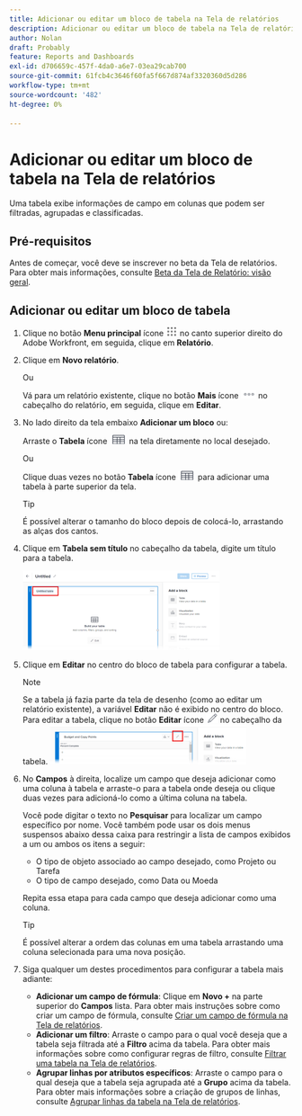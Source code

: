```yaml
---
title: Adicionar ou editar um bloco de tabela na Tela de relatórios
description: Adicionar ou editar um bloco de tabela na Tela de relatórios
author: Nolan
draft: Probably
feature: Reports and Dashboards
exl-id: d706659c-457f-4da0-a6e7-03ea29cab700
source-git-commit: 61fcb4c3646f60fa5f667d874af3320360d5d286
workflow-type: tm+mt
source-wordcount: '482'
ht-degree: 0%

---
```



# Adicionar ou editar um bloco de tabela na Tela de relatórios

Uma tabela exibe informações de campo em colunas que podem ser filtradas, agrupadas e classificadas.

## Pré-requisitos

Antes de começar, você deve se inscrever no beta da Tela de relatórios. Para obter mais informações, consulte [Beta da Tela de Relatório: visão geral](/help/quicksilver/product-announcements/betas/reporting-canvas-beta/reporting-canvas-beta-overview.md).

## Adicionar ou editar um bloco de tabela

1. Clique no botão **Menu principal** ícone ![](assets/main-menu-icon.png) no canto superior direito do Adobe Workfront, em seguida, clique em **Relatório**.
1. Clique em **Novo relatório**.

   Ou

   Vá para um relatório existente, clique no botão **Mais** ícone ![](assets/more-icon-27x15.png) no cabeçalho do relatório, em seguida, clique em **Editar**.

1. No lado direito da tela embaixo **Adicionar um bloco** ou:

   Arraste o **Tabela** ícone ![](assets/table-icon.png) na tela diretamente no local desejado.

   Ou

   Clique duas vezes no botão **Tabela** ícone ![](assets/table-icon.png) para adicionar uma tabela à parte superior da tela.

   >[!TIP]
   >
   >É possível alterar o tamanho do bloco depois de colocá-lo, arrastando as alças dos cantos.

1. Clique em **Tabela sem título** no cabeçalho da tabela, digite um título para a tabela.

   ![](assets/table-name-350x142.png)

1. Clique em **Editar** no centro do bloco de tabela para configurar a tabela.

   >[!NOTE]
   >
   >Se a tabela já fazia parte da tela de desenho (como ao editar um relatório existente), a variável **Editar** não é exibido no centro do bloco. Para editar a tabela, clique no botão **Editar** ícone ![](assets/edit-icon.png) no cabeçalho da tabela.
   >![](assets/edit-icon-table-header-350x71.png)

1. No **Campos** à direita, localize um campo que deseja adicionar como uma coluna à tabela e arraste-o para a tabela onde deseja ou clique duas vezes para adicioná-lo como a última coluna na tabela.

   Você pode digitar o texto no **Pesquisar** para localizar um campo específico por nome. Você também pode usar os dois menus suspensos abaixo dessa caixa para restringir a lista de campos exibidos a um ou ambos os itens a seguir:

   * O tipo de objeto associado ao campo desejado, como Projeto ou Tarefa
   * O tipo de campo desejado, como Data ou Moeda

   Repita essa etapa para cada campo que deseja adicionar como uma coluna.

   >[!TIP]
   >
   >É possível alterar a ordem das colunas em uma tabela arrastando uma coluna selecionada para uma nova posição.

1. Siga qualquer um destes procedimentos para configurar a tabela mais adiante:

   * **Adicionar um campo de fórmula**: Clique em **Novo +** na parte superior do **Campos** lista. Para obter mais instruções sobre como criar um campo de fórmula, consulte [Criar um campo de fórmula na Tela de relatórios](../../../reports-and-dashboards/reporting-canvas/table-blocks/create-formula-field.md).
   * **Adicionar um filtro**: Arraste o campo para o qual você deseja que a tabela seja filtrada até a **Filtro** acima da tabela. Para obter mais informações sobre como configurar regras de filtro, consulte [Filtrar uma tabela na Tela de relatórios](../../../reports-and-dashboards/reporting-canvas/table-blocks/configure-filter-rules-for-table.md).
   * **Agrupar linhas por atributos específicos**: Arraste o campo para o qual deseja que a tabela seja agrupada até a **Grupo** acima da tabela. Para obter mais informações sobre a criação de grupos de linhas, consulte [Agrupar linhas da tabela na Tela de relatórios](../../../reports-and-dashboards/reporting-canvas/table-blocks/group-rows-in-table.md).
